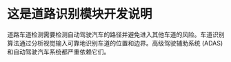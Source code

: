 # 这是道路识别模块开发说明

道路车道检测需要检测自动驾驶汽车的路径并避免进入其他车道的风险。车道识别算法通过分析视觉输入可靠地识别车道的位置和边界。高级驾驶辅助系统 (ADAS) 和自动驾驶汽车系统都严重依赖它们。